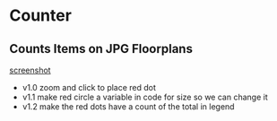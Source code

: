 # Counter
## Counts Items on JPG Floorplans

[screenshot](screenshot.jpg)

- v1.0 zoom and click to place red dot
- v1.1 make red circle a variable in code for size so we can change it
- v1.2 make the red dots have a count of the total in legend

